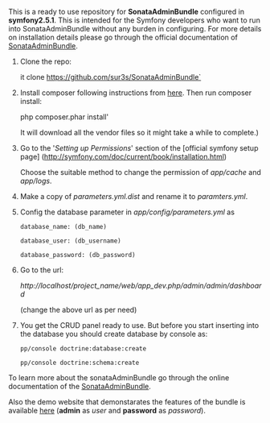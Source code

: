 This is a ready to use repository for **SonataAdminBundle** configured in **symfony2.5.1**. This is intended for the Symfony developers who want to run into SonataAdminBundle without any burden in configuring. For more details on installation details please go through the official documentation of [SonataAdminBundle](https://github.com/sonata-project/SonataAdminBundle).

1. Clone the repo:

	it clone https://github.com/sur3s/SonataAdminBundle`

2. Install composer following instructions from [here](http://getcomposer.org/). Then run composer install:
	
	php composer.phar install'

	It will download all the vendor files so it might take a while to complete.)

3. Go to the '*Setting up Permissions*' section of the [official symfony setup page] (http://symfony.com/doc/current/book/installation.html)


	Choose the suitable method to change the permission of *app/cache* and *app/logs*.

4. Make a copy of *parameters.yml.dist* and rename it to *paramters.yml*.

5. Config the database parameter in *app/config/parameters.yml* as

	`database_name: (db_name)`

	`database_user: (db_username)`
    
	`database_password: (db_password)`

6. Go to the url: 
	
	*http://localhost/project_name/web/app_dev.php/admin/admin/dashboard*

	(change the above url as per need)

7. You get the CRUD panel ready to use. But before you start inserting into the database you should create database by console as:

	`pp/console doctrine:database:create`

	`pp/console doctrine:schema:create`

To learn more about the sonataAdminBundle go through the online documentation of the [SonataAdminBundle](http://sonata-project.org/bundles/admin).

Also the demo website that demonstarates the features of the bundle is available [here](http://demo.sonata-project.org/admin/dashboard)
	(**admin** as *user* and **password** as *password*).

